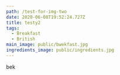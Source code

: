 ```yaml
---
path: /test-for-img-two
date: 2020-06-08T19:52:24.727Z
title: testy2
tags:
  - Breakfast
  - British
main_image: public/bwekfast.jpg
ingredients_image: public/ingredients.jpg
---
```

bek